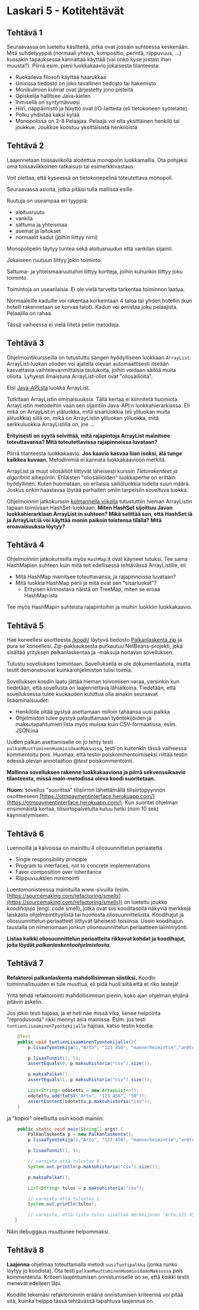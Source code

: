# Laskari 5 - Kotitehtävät

## Tehtävä 1

Seuraavassa on lueteltu käsitteitä, jotka ovat jossain suhteessa keskenään. Mitä suhdetyyppiä (normaali yhteys, kompositio, perintä, riippuvuus, ...) kussakin tapauksessa kannattaa käyttää (vai onko kyse jostain ihan muusta?). Piirrä esim. pieni luokkakaavio jokaisesta tilanteesta.

* Ruokaileva filosofi käyttää haarukkaa
* Unixissa tiedosto on joko tavallinen tiedosto tai hakemisto
* Monikulmion kulmat ovat järjestetty jono pisteitä
* Opiskelija hallitsee Java-kielen
* Ihmisellä on syntymävuosi
* Hiiri, näppäimistö ja Näyttö ovat I/O-laitteita (eli tietokoneen syötelaite)
* Polku yhdistää kaksi kylää
* Monopolissa on 2-8 Pelaajaa. Pelaaja voi olla yksittäinen henkilö tai joukkue. Joukkue koostuu yksittäisistä henkilöistä

## Tehtävä 2

Laajennetaan toissaviikolla aloitettua monopolin luokkamallia. Ota pohjaksi oma toissaviikkoinen ratkaisusi tai esimerkkivastaus.

Voit olettaa, että kyseessä on tietokonepelinä toteutettava monopoli.

Seuraavassa asioita, jotka pitäisi tulla mallissa esille.

Ruutuja on useampaa eri tyyppiä:
* aloitusruutu
* vankila
* sattuma ja yhteismaa
* asemat ja laitokset
* normaalit kadut (joihin liittyy nimi)

Monopolipelin täytyy tuntea sekä aloitusruudun että vankilan sijainti.

Jokaiseen ruutuun liittyy jokin toiminto.

Sattuma- ja yhteismaaruutuihin liittyy kortteja, joihin kuhunkin liittyy joku toiminto.

Toimintoja on useanlaisia. Ei ole vielä tarvetta tarkentaa toiminnon laatua.

Normaaleille kaduille voi rakentaa korkeintaan 4 taloa tai yhden hotellin (kun hotelli rakennetaan se korvaa talot). Kadun voi omistaa joku pelaajista. Pelaajilla on rahaa.

Tässä vaiheessa ei vielä liitetä peliin metodeja.

## Tehtävä 3

Ohjelmointikursseilla on tutustuttu sangen hyödylliseen luokkaan <code>ArrayList</code>. ArrayList-luokan olioden voi ajatella olevan automaattisesti itseään kasvattavia vaihtelevanmittaisia taulukoita, joihin voidaan säilöä muita olioita. Lyhyesti ilmaistuna ArrayList-oliot ovat "oliosäiliöitä".

Etsi [Java-API:sta](http://docs.oracle.com/javase/8/docs/api/) luokka ArrayList.

Tutkitaan ArrayListin ominaisuuksia. Tällä kertaa ei kiinnitetä huomiota ArrayListin metodeihin vaan sen sijaintiin Java-API:n luokkahierarkiassa. Eli mikä on ArrayList:in yläluokka, mitä sisarluokkia (eli yliluokan muita aliluokkia) sillä on, mikä on ArrayListin yliluokan yliluokka, mitä serkkuluokkia ArrayListilla on, jne ...

**Erityisesti on syytä selvittää, mitä rajapintoja ArrayList mainitsee toteuttavansa? Mitä toteutettavissa rajapinnoissa luvataan?**

Piirrä tilanteesta luokkakaavio. **Jos kaavio kasvaa liian isoksi, älä tunge kaikkea kuvaan.** Metodinimiä ei kannata luokkakaavioon merkitä.

ArrayList ja muut oliosäiliöt liittyvät läheisesti kurssin _Tietorakenteet ja algoritmit_ aihepiiriin. Erilaisten "oliosäiliöiden" luokkaperhe on erittäin hyödyllinen. Kuten huomataan, on erilaisia säiliöluokkia todella suuri määrä. Joskus onkin haastavaa löytää parhaiten omiin tarpeisiin soveltuva luokka.

Ohjelmoinnin jatkokurssin [kolmannella viikolla](http://www.cs.helsinki.fi/group/java/s15-materiaali/viikko10/) tutustuttiin hieman ArrayListin tapaan toimivaan HashSet-luokkaan. **Miten HashSet sijoittuu Javan luokkahierarkiaan ArrayList:in suhteen? Mikä selittää sen, että HashSet:iä ja ArrayList:iä voi käyttää monin paikoin toistensa tilalla? Mitä eroavaisuuksia löytyy?**

## Tehtävä 4

Ohjelmoinnin jatkokurssilla myös <code>HashMap</code>:it ovat käyneet tutuksi. Tee sama HashMapien suhteen kuin mitä teit edellisessä tehtävässä ArrayListille, eli

* Mitä HashMap mainitsee toteuttavansa, ja rajapinnoissa luvataan?
* Mitä luokkia HashMap perii ja mitä ovat sen "sisarluokat"?
  * Erityisen kiinnostava näistä on TreeMap, miten se eroaa HashMap:ista

Tee myös HashMapin suhteista rajapintoihin ja muihin luokkiin luokkakaavio.

## Tehtävä 5

Hae koneellesi osoitteesta [/koodi/](/koodi/) löytyvä tiedosto [Palkanlaskenta.zip](koodi/Palkanlaskenta.zip) ja pura se koneellesi. Zip-pakkauksesta purkautuu NetBeans-projekti, joka sisältää yrityksen palkanlaskentaa ja -maksuja hoitavan sovelluksen.

Tutustu sovelluksen toimintaan. Sovelluksella ei ole dokumentaatiota, mutta testit demonstroivat kuinka ohjelmiston tulisi toimia.

Sovelluksen koodin laatu jättää hieman toivomisen varaa, varsinkin kun tiedetään, että sovellusta on laajennettava lähiaikoina. Tiedetään, että sovelluksessa tulee kuukauden kuluttua olla ainakin seuraavat lisäominaisuudet:
* Henkilölle pitää pystyä asettamaan milloin tahaansa uusi palkka
* Ohjelmiston tulee pystyä palauttamaan työntekijöiden ja maksutapahtumien lista myös muissa kuin CSV-formaatissa, esim. JSON:ina

Uuden palkan asettamiselle on jo tehty testi <code>palkanMuuttuminenHuomioidaanMaksussa</code>, testi on kuitenkin tässä vaiheessa kommentoitu pois. Huomaa, että testin poiskommentoimiseksi riittää testin edessä olevan annotaation _@test_ poiskommentointi.

**Mallinna sovelluksen rakenne luokkakaaviona ja piirrä sekvenssikaavio tilanteesta, missä _main_-metodissa oleva koodi suoritetaan.**

**Huom:** sovellus "suorittaa" tilisiirron lähettämällä tilisiirtopyynnön osoitteeseen [https://otmpaymentinterface.herokuapp.com/](https://otmpaymentinterface.herokuapp.com/). Kun suoritat ohjelman ensimmäistä kertaa, tilisiirtopalvelulta kuluu hetki (noin 10 sek) käynnistymiseen.

## Tehtävä 6

Luennoilla ja kalvoissa on mainittu 4 oliosuunnittelun periaatetta
* Single responsibility principle
* Program to interfaces, not to concrete implementations
* Favor composition over inheritance
* Riippuvuuksien minimointi

Luentomonisteessa mainituilla www-sivuilla  (esim. [https://sourcemaking.com/refactoring/smells](https://sourcemaking.com/refactoring/smells)) on lueteltu joukko _koodihajuja_ (engl. code smell), jotka ovat siis kooditasolla näkyviä merkkejä laiskasta ohjelmointityylistä tai huonosta oliosuunnittelusta. Koodihajut ja oliosuunnittelun periaatteet liittyvät läheisesti toisiinsa. Usein koodihajun taustalla on nimenomaan jonkun olionsuunnittelun periaatteen laiminlyönti.

**Listaa kaikki oliosuunnittelun periaatteita rikkovat kohdat ja koodihajut, joita löydät _palkanlaskentaohjelmistosta_.**

## Tehtävä 7

**Refaktoroi palkanlaskenta mahdollisimman siistiksi.** Koodin toiminnallisuuden ei tule muuttua, eli pidä huoli siitä että et riko testejä!

Yritä tehdä refaktorointi mahdollisimman pienin, koko ajan ohjelman ehjänä pitävin askelin.

Jos jokin testi hajoaa, ja et heti näe missä vika, lienee helpointa "reprodusoida" rikki mennyt asia mainissa. Esim. jos testi <code>tuntienLisaaminenTyontekijalle</code> hajoaa, katso testin koodia:

```java
    @Test
    public void tuntienLisaaminenTyontekijalle(){
        p.lisaaTyontekija(1,"Arto", "123 456", "mannerheimintie","ar@to.fi","040-12345",10);

        p.lisaaTunnit(1, 5);
        assertEquals(0, p.maksuhistoria("csv").size());

        p.maksaPalkat();
        assertEquals(1, p.maksuhistoria("csv").size());

        List<String> odotettu = new ArrayList<>();
        odotettu.add(toCSV("Arto", "123 456", "50"));
        assertContent(odotettu,p.maksuhistoria("csv"));        
    }   
```

ja "kopioi" oleellisilta osin koodi mainiin:

```java
    public static void main(String[] args) {
        Palkanlaskenta p = new Palkanlaskenta();
        p.lisaaTyontekija(1,"Arto", "123 456", "mannerheimintie","ar@to.fi","040-12345",10);

        p.lisaaTunnit(1, 5);

        // varmista että tulostuu 0
        System.out.println(p.maksuhistoria("csv").size());

        p.maksaPalkat();

        List<String> tulos = p.maksuhistoria("csv");

        // varmista että tulostuu 1        
        System.out.println(tulos);       

        // varmista, että lista tulos sisältää merkkijonon "Arto;123 456;50"
   }
```

Näin debuggaus muuttunee helpommaksi.

## Tehtävä 8

**Laajenna** ohjelmaa toteuttamalla metodi <code>uusiTuntipalkka</code> (jonka runko löytyy jo koodista).
Ota testi <code>palkanMuuttuminenHuomioidaanMaksussa</code> pois kommenteista. Kriteeri laajentumisen onnistumiselle on se, että _kaikki_ testit menevät edelleen läpi.

Koodille tekemäsi refaktoroinnin eräänä onnistumisen kriteerinä voi pitää sitä, kuinka helppo tässä tehtävässä tapahtuva laajennus on.
